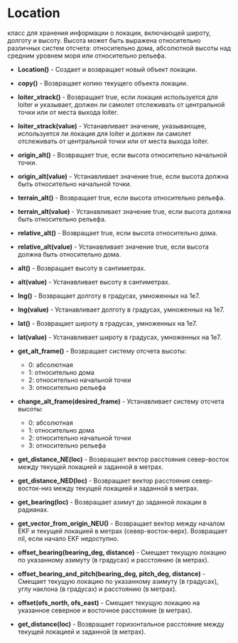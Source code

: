 
# Location 
класс для хранения информации о локации, включающей широту, долготу и высоту. Высота может быть выражена относительно различных систем отсчета: относительно дома, абсолютной высоты над средним уровнем моря или относительно рельефа.

- **Location()** - Создает и возвращает новый объект локации.

- **copy()** - Возвращает копию текущего объекта локации.

- **loiter_xtrack()** - Возвращает true, если локация используется для loiter и указывает, должен ли самолет отслеживать от центральной точки или от места выхода loiter.

- **loiter_xtrack(value)** - Устанавливает значение, указывающее, используется ли локация для loiter и должен ли самолет отслеживать от центральной точки или от места выхода loiter.

- **origin_alt()** - Возвращает true, если высота относительно начальной точки.

- **origin_alt(value)** - Устанавливает значение true, если высота должна быть относительно начальной точки.

- **terrain_alt()** - Возвращает true, если высота относительно рельефа.

- **terrain_alt(value)** - Устанавливает значение true, если высота должна быть относительно рельефа.

- **relative_alt()** - Возвращает true, если высота относительно дома.

- **relative_alt(value)** - Устанавливает значение true, если высота должна быть относительно дома.

- **alt()** - Возвращает высоту в сантиметрах.

- **alt(value)** - Устанавливает высоту в сантиметрах.

- **lng()** - Возвращает долготу в градусах, умноженных на 1e7.

- **lng(value)** - Устанавливает долготу в градусах, умноженных на 1e7.

- **lat()** - Возвращает широту в градусах, умноженных на 1e7.

- **lat(value)** - Устанавливает широту в градусах, умноженных на 1e7.

- **get_alt_frame()** - Возвращает систему отсчета высоты:
  - 0: абсолютная
  - 1: относительно дома
  - 2: относительно начальной точки
  - 3: относительно рельефа

- **change_alt_frame(desired_frame)** - Устанавливает систему отсчета высоты:
  - 0: абсолютная
  - 1: относительно дома
  - 2: относительно начальной точки
  - 3: относительно рельефа

- **get_distance_NE(loc)** - Возвращает вектор расстояния север-восток между текущей локацией и заданной в метрах.

- **get_distance_NED(loc)** - Возвращает вектор расстояния север-восток-низ между текущей локацией и заданной в метрах.

- **get_bearing(loc)** - Возвращает азимут до заданной локации в радианах.

- **get_vector_from_origin_NEU()** - Возвращает вектор между началом EKF и текущей локацией в метрах (север-восток-верх). Возвращает nil, если начало EKF недоступно.

- **offset_bearing(bearing_deg, distance)** - Смещает текущую локацию по указанному азимуту (в градусах) и расстоянию (в метрах).

- **offset_bearing_and_pitch(bearing_deg, pitch_deg, distance)** - Смещает текущую локацию по указанному азимуту (в градусах), углу наклона (в градусах) и расстоянию (в метрах).

- **offset(ofs_north, ofs_east)** - Смещает текущую локацию на указанное северное и восточное расстояние (в метрах).

- **get_distance(loc)** - Возвращает горизонтальное расстояние между текущей локацией и заданной (в метрах).